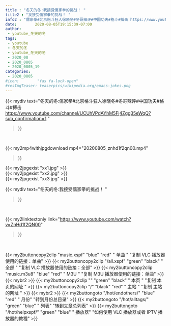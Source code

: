 ```yaml
---
title : "冬天的冬:我接受儒家拳的挑战！ "
title2 : "我接受儒家拳的挑战！ "
info2 : "儒家拳#北京格斗狂人徐晓冬#冬哥辣评#中国功夫#格斗#搏击 https://www.youtube.com/channel/UCUhVPdAYhM5Fj4Zgg35eWqQ?sub_confirmation=1 "
date:        2020-08-05T19:15:39-07:00
author:
 - youtube_冬天的冬
tags:
 - youtube
 - 冬天的冬
 - youtube_冬天的冬
 - 2020_08
 - 2020_0805
 - 2020_0805_19
categories:
 - 2020_0805
#icon:        "fas fa-lock-open"
#resImgTeaser: teaserpics/wikipedia.org/emacs-jokes.png
---
```


{{< mydiv text="冬天的冬:儒家拳#北京格斗狂人徐晓冬#冬哥辣评#中国功夫#格斗#搏击 https://www.youtube.com/channel/UCUhVPdAYhM5Fj4Zgg35eWqQ?sub_confirmation=1 "
>}}
<br>


{{< my2mp4withjpgdownload mp4="20200805_znhd1f2qn00.mp4"
>}}

{{< my2jpgexist "xx1.jpg" >}}<br>
{{< my2jpgexist "xx2.jpg" >}}<br>
{{< my2jpgexist "xx3.jpg" >}}<br>



{{< mydiv text="冬天的冬:我接受儒家拳的挑战！ "
>}}
<br>

{{< my2linktextonly link="https://www.youtube.com/watch?v=ZnHd1f2QN00"
>}}


<br>

{{< my2buttoncopy2clip "music.xspf"        "blue"   "red"    " 单曲 "  "复制 VLC 播放器使用的链接：单曲" >}} {{< my2buttoncopy2clip "/all.xspf"         "green"  "black"  " 全部 "  "复制 VLC 播放器使用的链接：全部" >}} {{< my2buttoncopy2clip "music.m3u8"        "blue"   "red"    " M3U  "    "复制 M3U 播放器使用的链接：单曲" >}} {{< mybr2 >}} {{< my2buttoncopy2clip ""                  "green"  "black"  " 本页 "    "复制 本页的网址 " >}} {{< my2buttoncopy2clip "/"                 "black"  "red"    " 主站 "    "复制 主站的网址 " >}} {{< mybr2 >}} {{< my2buttongoto      "/hot/endothers/"   "blue"   "red"    " 月份"   "转到月份总目录" >}} {{< my2buttongoto      "/hot/alltags/"     "green"  "blue"   " 列表"   "转到文章总列表" >}} {{< my2buttongoto      "/hot/helpxspf/"    "green"  "blue"   " 播放器" "如何使用 VLC 播放器或者 IPTV 播放器的教程" >}} 
